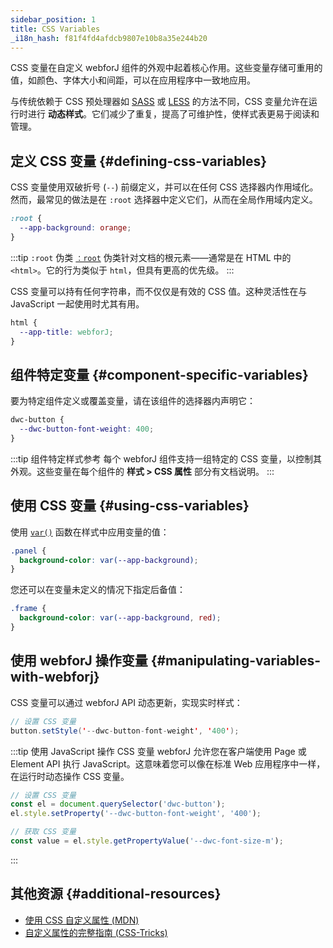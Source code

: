 ```yaml
---
sidebar_position: 1
title: CSS Variables
_i18n_hash: f81f4fd4afdcb9807e10b8a35e244b20
---
```

CSS 变量在自定义 webforJ 组件的外观中起着核心作用。这些变量存储可重用的值，如颜色、字体大小和间距，可以在应用程序中一致地应用。

与传统依赖于 CSS 预处理器如 [SASS](https://sass-lang.com/) 或 [LESS](https://lesscss.org/) 的方法不同，CSS 变量允许在运行时进行 **动态样式**。它们减少了重复，提高了可维护性，使样式表更易于阅读和管理。

## 定义 CSS 变量 {#defining-css-variables}

CSS 变量使用双破折号 (`--`) 前缀定义，并可以在任何 CSS 选择器内作用域化。然而，最常见的做法是在 `:root` 选择器中定义它们，从而在全局作用域内定义。

```css
:root {
  --app-background: orange;
}
```

:::tip `:root` 伪类
[`：root`](https://developer.mozilla.org/en-US/docs/Web/CSS/:root) 伪类针对文档的根元素——通常是在 HTML 中的 `<html>`。它的行为类似于 `html`，但具有更高的优先级。
:::

CSS 变量可以持有任何字符串，而不仅仅是有效的 CSS 值。这种灵活性在与 JavaScript 一起使用时尤其有用。

```css
html {
  --app-title: webforJ;
}
```

## 组件特定变量 {#component-specific-variables}

要为特定组件定义或覆盖变量，请在该组件的选择器内声明它：

```css
dwc-button {
  --dwc-button-font-weight: 400;
}
```

:::tip 组件特定样式参考
每个 webforJ 组件支持一组特定的 CSS 变量，以控制其外观。这些变量在每个组件的 **样式 > CSS 属性** 部分有文档说明。
:::

## 使用 CSS 变量 {#using-css-variables}

使用 [`var()`](https://developer.mozilla.org/en-US/docs/Web/CSS/var()) 函数在样式中应用变量的值：

```css
.panel {
  background-color: var(--app-background);
}
```

您还可以在变量未定义的情况下指定后备值：

```css
.frame {
  background-color: var(--app-background, red);
}
```

## 使用 webforJ 操作变量 {#manipulating-variables-with-webforj}

CSS 变量可以通过 webforJ API 动态更新，实现实时样式：

```java
// 设置 CSS 变量
button.setStyle('--dwc-button-font-weight', '400');
```

:::tip 使用 JavaScript 操作 CSS 变量
webforJ 允许您在客户端使用 Page 或 Element API 执行 JavaScript。这意味着您可以像在标准 Web 应用程序中一样，在运行时动态操作 CSS 变量。

```javascript
// 设置 CSS 变量
const el = document.querySelector('dwc-button');
el.style.setProperty('--dwc-button-font-weight', '400');

// 获取 CSS 变量
const value = el.style.getPropertyValue('--dwc-font-size-m');
```
:::

## 其他资源 {#additional-resources}

- [使用 CSS 自定义属性 (MDN)](https://developer.mozilla.org/en-US/docs/Web/CSS/Using_CSS_custom_properties)  
- [自定义属性的完整指南 (CSS-Tricks)](https://css-tricks.com/a-complete-guide-to-custom-properties/)
